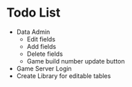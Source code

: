 Todo List
=========

*   Data Admin
    *   Edit fields
    *   Add fields
    *   Delete fields
    *   Game build number update button
*   Game Server Login
*   Create Library for editable tables